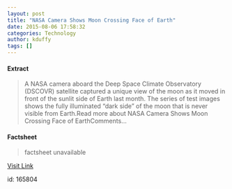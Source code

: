 ```yaml
---
layout: post
title: "NASA Camera Shows Moon Crossing Face of Earth"
date: 2015-08-06 17:58:32
categories: Technology
author: kduffy
tags: []
---
```



#### Extract
>A NASA camera aboard the Deep Space Climate Observatory (DSCOVR) satellite captured a unique view of the moon as it moved in front of the sunlit side of Earth last month. The series of test images shows the fully illuminated “dark side” of the moon that is never visible from Earth.Read more about NASA Camera Shows Moon Crossing Face of EarthComments...

#### Factsheet
>factsheet unavailable

[Visit Link](http://www.pddnet.com/news/2015/08/nasa-camera-shows-moon-crossing-face-earth)

id:  165804
